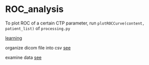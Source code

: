 # ROC_analysis
To plot ROC of a certain CTP parameter, run `plotROCCurve(content, patient_list)` of `processing.py`  
  
[learning](https://github.com/yujuezhao/ROC_analysis/blob/master/Learning%20points.md)
  
organize dicom file into csv [see](https://github.com/yujuezhao/ROC_analysis/blob/master/load_dicom_to_csv.ipynb)  
  
examine data [see](https://github.com/yujuezhao/ROC_analysis/blob/master/examine_data_from_csv.ipynb)
